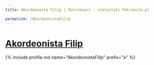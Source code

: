 ```yaml
---
title: Akordeonista Filip | Patromierz - statystyki Patronite.pl

permalink: /AkordeonistaFilip
---
```


# [Akordeonista Filip](https://patronite.pl/AkordeonistaFilip)

{% include profile.md name="AkordeonistaFilip" prefix="a" %}
